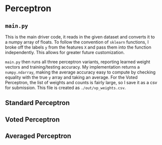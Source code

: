 # Perceptron

## `main.py`
This is the main driver code, it reads in the given dataset and converts it to a numpy array of floats.
To follow the convention of `sklearn` functions, I broke off the labels `y` from the features `X` and pass them into the function independently. 
This allows for greater future customization.

`main.py` then runs all three perceptron variants, reporting learned weight vectors and training/testing accuracy. 
My implementation returns a `numpy.ndarray`, making the average accuracy easy to compute by checking equality with the true `y` array and taking an average. 
For the Voted Perceptron, the list of weights and counts is fairly large, so I save it as a csv for submission. This file is created as `./out/vp_weights.csv`.

## Standard Perceptron

## Voted Perceptron

## Averaged Perceptron